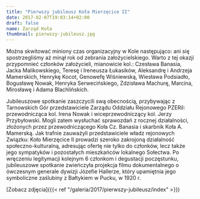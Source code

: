 ```yaml
---
title: "Pierwszy jubileusz Koła Mierzęcice II"
date: 2017-02-07T19:03:14+02:00
draft: false
name: Zarząd Koła
thumbnail: pierwszy-jubileusz.jpg
---
```


Można skwitować miniony czas organizacyjny w Kole następująco: ani się spostrzegliśmy aż minął rok od zebrania założycielskiego. Warto z tej okazji przypomnieć członków założycieli, mianowicie kol.: Czesława Banasia, Jacka Malikowskiego, Teresę i Ireneusza Łukasików, Aleksandrę i Andrzeja Mamerskich, Henrykę Kocot, Genowefę Wiśniewską, Wiesława Podsiadło, Bogusławę Nowak, Henryka Serwecińskiego, Zdzisława Machurę, Marcina, Mirosławę i Adama Blachlińskich.

<!--more-->

Jubileuszowe spotkanie zaszczycili swą obecnością, przybywając z Tarnowskich Gór przedstawiciele Zarządu Oddziału Rejonowego PZERiI: przewodnicząca kol. Irena Nowak i wiceprzewodniczący kol. Jerzy Przybyłowski. Mogli zatem wysłuchać sprawozdań z rocznej działalności, złożonych przez przewodniczącego Koła Cz. Banasia i skarbnik Koła A. Mamerską. Jak trafnie zauważyli przedstawiciele władz rejonowych Związku: Koło Mierzęcice II prowadzi szeroko zakrojoną działalność społeczno-kulturalną, adresując ofertę nie tylko do członków, lecz także jego sympatyków i pozostałych mieszkańców lokalnego Sołectwa. Po wręczeniu legitymacji kolejnym 6 członkom i degustacji poczęstunku, jubileuszowe spotkanie zwieńczyła projekcja filmu dokumentalnego o ówczesnym generale dywizji Józefie Hallerze, który upamiętnia jego symboliczne zaślubiny z Bałtykiem w Pucku, w 1920 r.

[Zobacz zdjęcia]({{< ref "/galeria/2017/pierwszy-jubileusz/index" >}})
